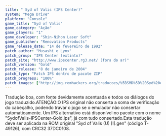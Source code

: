 ```yaml
---
title: " Syd of Valis (IPS Center)"
system: "Mega Drive"
platform: "Console"
game_title: "Syd of Valis"
game_category: "Ação"
game_players: "1"
game_developer: "Shin-Nihon Laser Soft"
game_publisher: "Renovation Products"
game_release_date: "14 de fevereiro de 1992"
patch_author: "Musashi e Lynx"
patch_group: "IPS Center (extinto)"
patch_site: "http://www.ipscenter.rg3.net/ (fora do ar)"
patch_version: "Gold"
patch_release: "8 de janeiro de 2004"
patch_type: "Patch IPS dentro de pacote ZIP"
patch_progress: "100%"
patch_images: ["http://img.romhackers.org/traducoes/%5BSMD%5D%20Syd%20of%20Valis%20-%20IPS%20Center%20-%201.png","http://img.romhackers.org/traducoes/%5BSMD%5D%20Syd%20of%20Valis%20-%20IPS%20Center%20-%202.png","http://img.romhackers.org/traducoes/%5BSMD%5D%20Syd%20of%20Valis%20-%20IPS%20Center%20-%203.png"]
---
```

Tradução boa, com fonte devidamente acentuada e todos os diálogos do jogo traduzido.ATENÇÃO:O IPS original não conserta a soma de verificação do cabeçalho, podendo travar o jogo se o emulador não consertar automaticamente. Um IPS alternativo está disponível no pacote com o nome "SydofValis-IPSCenter-Gold.ips", já com tudo consertado.Esta tradução deve ser aplicada na ROM original "Syd of Valis (U) [!].gen" (código T-49126), com CRC32 37DC0108.